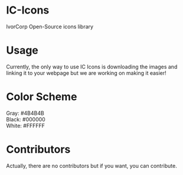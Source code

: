# IC-Icons
IvorCorp Open-Source icons library

# Usage
Currently, the only way to use IC Icons is downloading the images and linking it to your webpage but we are working on making it easier!

# Color Scheme
Gray: #4B4B4B <br>
Black: #000000 <br>
White: #FFFFFF

# Contributors
Actually, there are no contributors but if you want, you can contribute.

